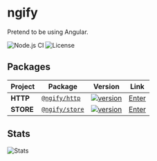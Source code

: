 # ngify

Pretend to be using Angular.


![Node.js CI](https://github.com/ngify/ngify/workflows/Node.js%20CI/badge.svg)
![License](https://img.shields.io/badge/License-MIT-blue.svg)

## Packages

| Project | Package | Version | Link |
| ------- | ------- | ------- | ---- |
| **HTTP** | [`@ngify/http`](https://www.npmjs.com/package/@ngify/http) | [![version](https://img.shields.io/npm/v/@ngify/http/latest.svg)](https://www.npmjs.com/package/@ngify/http) | [Enter](./packages/http)
| **STORE** | [`@ngify/store`](https://www.npmjs.com/package/@ngify/store) | [![version](https://img.shields.io/npm/v/@ngify/store/latest.svg)](https://www.npmjs.com/package/@ngify/store) | [Enter](./packages/store)

## Stats

![Stats](https://repobeats.axiom.co/api/embed/e36c4006ccfe84eb2cc5a71fb499abd5526720d2.svg)
